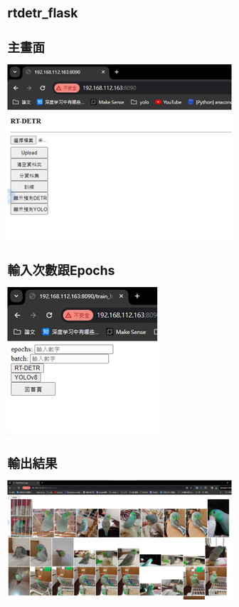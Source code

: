 # rtdetr_flask
# 主畫面
![image](https://github.com/nigunosong88/rtdetr_flask/blob/main/image/%E4%B8%BB%E7%95%AB%E9%9D%A2.jpg)
# 輸入次數跟Epochs
![image](https://github.com/nigunosong88/rtdetr_flask/blob/main/image/%E9%81%B8%E6%93%87%E6%A8%A1%E5%9E%8B%E8%88%87%E6%AC%A1%E6%95%B8.jpg)
# 輸出結果
![image](https://github.com/nigunosong88/rtdetr_flask/blob/main/image/%E9%A1%AF%E7%A4%BA%E7%B5%90%E6%9E%9C%E7%95%AB%E9%9D%A2.jpg)
